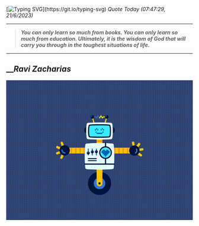 [![Typing SVG](https://readme-typing-svg.herokuapp.com?font=Press+Start+2P&color=C2F784&size=35&width=900&height=100&lines=Hello+World%2C+I'm+Hung+!)](https://git.io/typing-svg) 
_Quote Today (07:47:29, 21/6/2023)_
___
>**_You can only learn so much from books. You can only learn so much from education. Ultimately, it is the wisdom of God that will carry you through in the toughest situations of life._**
___

## __**_Ravi Zacharias_**

![RobotDance](src/assets/images/robot-dancing-dribble.gif?style=center)
